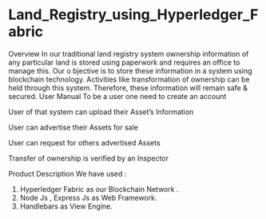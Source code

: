 # Land_Registry_using_Hyperledger_Fabric
Overview
In our traditional land registry system ownership information of any particular land is
stored using paperwork and requires an office to manage this.
Our o
bjective​ is to store these information in a system using blockchain technology.
Activities like transformation of ownership can be held through this system.
Therefore, these information will remain safe & secured.
User Manual
To be a user one need to create an account

User of that system can upload their Asset’s Information

User can advertise their Assets for sale

User can request for others advertised Assets

Transfer of ownership is verified by an Inspector

Product Description
We have used :
1. Hyperledger Fabric as our Blockchain Network .
2. Node Js , Express Js as Web Framework.
3. Handlebars as View Engine.
